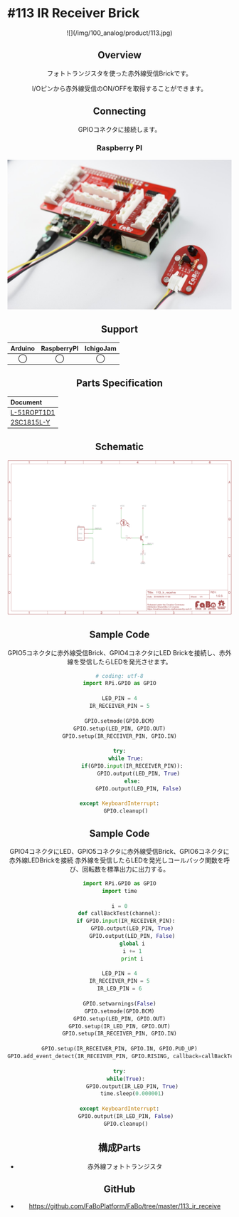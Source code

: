 # #113 IR Receiver Brick

<center>![](/img/100_analog/product/113.jpg)
<!--COLORME-->

## Overview
フォトトランジスタを使った赤外線受信Brickです。

I/Oピンから赤外線受信のON/OFFを取得することができます。

## Connecting
GPIOコネクタに接続します。

### Raspberry PI
![](/img/100_analog/connect/113_connect_with_rasppi.jpg)

## Support
|Arduino|RaspberryPI|IchigoJam|
|:--:|:--:|:--:|
|◯|◯|◯|

## Parts Specification
| Document |
|:--|
| [L-51ROPT1D1](http://akizukidenshi.com/catalog/g/gI-04211/) |
| [2SC1815L-Y](http://akizukidenshi.com/catalog/g/gI-06475/) |

## Schematic
![](/img/100_analog/schematic/113_ir_receive.png)

## Sample Code

GPIO5コネクタに赤外線受信Brick、GPIO4コネクタにLED Brickを接続し、赤外線を受信したらLEDを発光させます。

```python
# coding: utf-8
import RPi.GPIO as GPIO

LED_PIN = 4
IR_RECEIVER_PIN = 5

GPIO.setmode(GPIO.BCM)
GPIO.setup(LED_PIN, GPIO.OUT)
GPIO.setup(IR_RECEIVER_PIN, GPIO.IN)

try:
    while True:
        if(GPIO.input(IR_RECEIVER_PIN)):
            GPIO.output(LED_PIN, True)
        else:
            GPIO.output(LED_PIN, False)

except KeyboardInterrupt:
    GPIO.cleanup()

```

## Sample Code

GPIO4コネクタにLED、GPIO5コネクタに赤外線受信Brick、GPIO6コネクタに赤外線LEDBrickを接続
赤外線を受信したらLEDを発光しコールバック関数を呼び、回転数を標準出力に出力する。

```python
import RPi.GPIO as GPIO
import time

i = 0
def callBackTest(channel):
    if GPIO.input(IR_RECEIVER_PIN):
        GPIO.output(LED_PIN, True)
        GPIO.output(LED_PIN, False)
        global i
        i += 1
        print i

LED_PIN = 4
IR_RECEIVER_PIN = 5
IR_LED_PIN = 6

GPIO.setwarnings(False)
GPIO.setmode(GPIO.BCM)
GPIO.setup(LED_PIN, GPIO.OUT)
GPIO.setup(IR_LED_PIN, GPIO.OUT)
GPIO.setup(IR_RECEIVER_PIN, GPIO.IN)

GPIO.setup(IR_RECEIVER_PIN, GPIO.IN, GPIO.PUD_UP)
GPIO.add_event_detect(IR_RECEIVER_PIN, GPIO.RISING, callback=callBackTest, bouncetime=300)

try:
    while(True):
        GPIO.output(IR_LED_PIN, True)
        time.sleep(0.000001)

except KeyboardInterrupt:
    GPIO.output(IR_LED_PIN, False)
    GPIO.cleanup()
```

## 構成Parts
- 赤外線フォトトランジスタ

## GitHub
- https://github.com/FaBoPlatform/FaBo/tree/master/113_ir_receive
